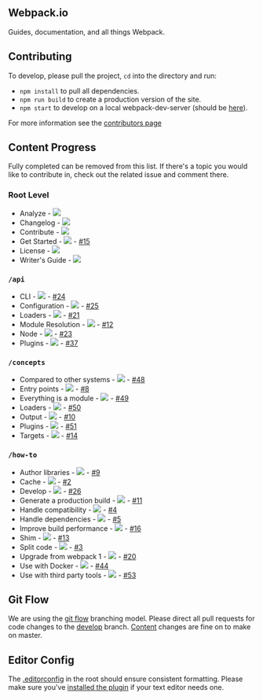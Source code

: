 ## Webpack.io

Guides, documentation, and all things Webpack.

## Contributing

To develop, please pull the project, `cd` into the directory and run:

- `npm install` to pull all dependencies.
- `npm run build` to create a production version of the site.
- `npm start` to develop on a local webpack-dev-server (should be [here](http://localhost:3000/)).

For more information see the [contributors page](https://github.com/webpack/webpack.io/blob/develop/CONTRIBUTING.md)

## Content Progress

Fully completed can be removed from this list. If there's a topic you would like to contribute in, check out the related issue and comment there.

### Root Level

* Analyze - ![](https://img.shields.io/badge/progress-0%25-yellowgreen.svg)
* Changelog - ![](https://img.shields.io/badge/progress-0%25-yellowgreen.svg)
* Contribute - ![](https://img.shields.io/badge/progress-10%25-yellowgreen.svg)
* Get Started - ![](https://img.shields.io/badge/progress-10%25-yellowgreen.svg) - [#15](https://github.com/webpack/webpack.io/issues/15)
* License - ![](https://img.shields.io/badge/progress-100%25-yellowgreen.svg)
* Writer's Guide - ![](https://img.shields.io/badge/progress-50%25-yellowgreen.svg)

### `/api`

* CLI - ![](https://img.shields.io/badge/progress-5%25-yellowgreen.svg) - [#24](https://github.com/webpack/webpack.io/issues/24)
* Configuration - ![](https://img.shields.io/badge/progress-5%25-yellowgreen.svg) - [#25](https://github.com/webpack/webpack.io/issues/25)
* Loaders - ![](https://img.shields.io/badge/progress-0%25-yellowgreen.svg) - [#21](https://github.com/webpack/webpack.io/issues/21)
* Module Resolution - ![](https://img.shields.io/badge/progress-5%25-yellowgreen.svg) - [#12](https://github.com/webpack/webpack.io/issues/12)
* Node - ![](https://img.shields.io/badge/progress-5%25-yellowgreen.svg) - [#23](https://github.com/webpack/webpack.io/issues/23)
* Plugins - ![](https://img.shields.io/badge/progress-0%25-yellowgreen.svg) - [#37](https://github.com/webpack/webpack.io/issues/37)

### `/concepts`

* Compared to other systems - ![](https://img.shields.io/badge/progress-5%25-yellowgreen.svg) - [#48](https://github.com/webpack/webpack.io/issues/48)
* Entry points - ![](https://img.shields.io/badge/progress-5%25-yellowgreen.svg) - [#8](https://github.com/webpack/webpack.io/issues/8)
* Everything is a module - ![](https://img.shields.io/badge/progress-5%25-yellowgreen.svg) - [#49](https://github.com/webpack/webpack.io/issues/49)
* Loaders - ![](https://img.shields.io/badge/progress-5%25-yellowgreen.svg) - [#50](https://github.com/webpack/webpack.io/issues/50)
* Output - ![](https://img.shields.io/badge/progress-5%25-yellowgreen.svg) - [#10](https://github.com/webpack/webpack.io/issues/10)
* Plugins - ![](https://img.shields.io/badge/progress-5%25-yellowgreen.svg) - [#51](https://github.com/webpack/webpack.io/issues/51)
* Targets - ![](https://img.shields.io/badge/progress-5%25-yellowgreen.svg) - [#14](https://github.com/webpack/webpack.io/issues/14)

### `/how-to`

* Author libraries - ![](https://img.shields.io/badge/progress-5%25-yellowgreen.svg) - [#9](https://github.com/webpack/webpack.io/issues/9)
* Cache - ![](https://img.shields.io/badge/progress-100%25-yellowgreen.svg) - [#2](https://github.com/webpack/webpack.io/issues/2)
* Develop - ![](https://img.shields.io/badge/progress-5%25-yellowgreen.svg) - [#26](https://github.com/webpack/webpack.io/issues/26)
* Generate a production build - ![](https://img.shields.io/badge/progress-5%25-yellowgreen.svg) - [#11](https://github.com/webpack/webpack.io/issues/11)
* Handle compatibility - ![](https://img.shields.io/badge/progress-5%25-yellowgreen.svg) - [#4](https://github.com/webpack/webpack.io/issues/4)
* Handle dependencies - ![](https://img.shields.io/badge/progress-5%25-yellowgreen.svg) - [#5](https://github.com/webpack/webpack.io/issues/5)
* Improve build performance - ![](https://img.shields.io/badge/progress-5%25-yellowgreen.svg) - [#16](https://github.com/webpack/webpack.io/issues/16)
* Shim - ![](https://img.shields.io/badge/progress-5%25-yellowgreen.svg) - [#13](https://github.com/webpack/webpack.io/issues/13)
* Split code - ![](https://img.shields.io/badge/progress-5%25-yellowgreen.svg) - [#3](https://github.com/webpack/webpack.io/issues/3)
* Upgrade from webpack 1 - ![](https://img.shields.io/badge/progress-5%25-yellowgreen.svg) - [#20](https://github.com/webpack/webpack.io/issues/20)
* Use with Docker - ![](https://img.shields.io/badge/progress-5%25-yellowgreen.svg) - [#44](https://github.com/webpack/webpack.io/issues/44)
* Use with third party tools - ![](https://img.shields.io/badge/progress-5%25-yellowgreen.svg) - [#53](https://github.com/webpack/webpack.io/issues/53)

## Git Flow

We are using the [git flow](http://nvie.com/posts/a-successful-git-branching-model/) branching model. Please direct all pull requests for code changes to the [develop](https://github.com/webpack/webpack.io/tree/develop) branch. [Content](https://github.com/webpack/webpack.io/tree/master/src/content) changes are fine on to make on master.

## Editor Config

The [.editorconfig](https://github.com/webpack/webpack.io/blob/develop/.editorconfig) in the root should ensure consistent formatting. Please make sure you've [installed the plugin](http://editorconfig.org/#download) if your text editor needs one.
